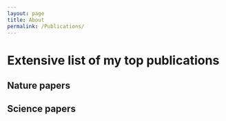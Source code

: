 ```yaml
---
layout: page
title: About
permalink: /Publications/
---
```


# Extensive list of my top publications

## Nature papers

## Science papers
